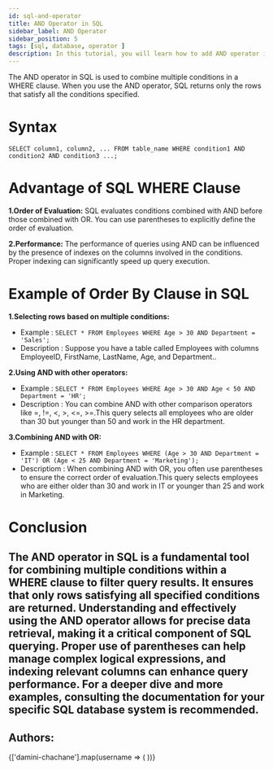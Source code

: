 ```yaml
---
id: sql-and-operator
title: AND Operator in SQL
sidebar_label: AND Operator
sidebar_position: 5
tags: [sql, database, operator ]
description: In this tutorial, you will learn how to add AND operator in the query to get desired output.
---
```


The AND operator in SQL is used to combine multiple conditions in a WHERE clause. When you use the AND operator, SQL returns only the rows that satisfy all the conditions specified.

# Syntax 
`SELECT column1, column2, ... FROM table_name WHERE condition1 AND condition2 AND condition3 ...;`

# Advantage of SQL WHERE Clause

**1.Order of Evaluation:**
SQL evaluates conditions combined with AND before those combined with OR. You can use parentheses to explicitly define the order of evaluation.

**2.Performance:**
The performance of queries using AND can be influenced by the presence of indexes on the columns involved in the conditions. Proper indexing can significantly speed up query execution.
# Example of Order By Clause in SQL

**1.Selecting rows based on multiple conditions:**
- Example : `SELECT * FROM Employees WHERE Age > 30 AND Department = 'Sales';`
- Description : Suppose you have a table called Employees with columns EmployeeID, FirstName, LastName, Age, and Department..

**2.Using AND with other operators:**
- Example : `SELECT * FROM Employees
WHERE Age > 30 AND Age < 50 AND Department = 'HR';`
- Description : You can combine AND with other comparison operators like =, !=, <, >, <=, >=.This query selects all employees who are older than 30 but younger than 50 and work in the HR department.

**3.Combining AND with OR:**
- Example : `SELECT * FROM Employees WHERE (Age > 30 AND Department = 'IT') OR (Age < 25 AND Department = 'Marketing');`
- Descriptiom : When combining AND with OR, you often use parentheses to ensure the correct order of evaluation.This query selects employees who are either older than 30 and work in IT or younger than 25 and work in Marketing.


# Conclusion
The AND operator in SQL is a fundamental tool for combining multiple conditions within a WHERE clause to filter query results. It ensures that only rows satisfying all specified conditions are returned. Understanding and effectively using the AND operator allows for precise data retrieval, making it a critical component of SQL querying. Proper use of parentheses can help manage complex logical expressions, and indexing relevant columns can enhance query performance. For a deeper dive and more examples, consulting the documentation for your specific SQL database system is recommended.
---


## Authors:

<div style={{display: 'flex', flexWrap: 'wrap', justifyContent: 'space-between', gap: '10px'}}>
  {['damini-chachane'].map(username => (
    <Author key={username} username={username} />
  ))}
</div>